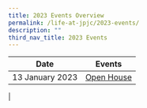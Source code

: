 ```yaml
---
title: 2023 Events Overview
permalink: /life-at-jpjc/2023-events/
description: ""
third_nav_title: 2023 Events
---
```



| Date | Events | 
| -------- | -------- |
|13 January 2023 | [Open House](https://www.jpjc.moe.edu.sg/life-at-jpjc/2023-Events/openhouse/)|
|